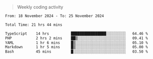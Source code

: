 > Weekly coding activity
<!--START_SECTION:waka-->

```txt
From: 18 November 2024 - To: 25 November 2024

Total Time: 21 hrs 44 mins

TypeScript    14 hrs          ████████████████░░░░░░░░░   64.46 %
PHP           2 hrs 2 mins    ██▒░░░░░░░░░░░░░░░░░░░░░░   09.41 %
YAML          1 hr 6 mins     █▒░░░░░░░░░░░░░░░░░░░░░░░   05.10 %
Markdown      1 hr 5 mins     █▒░░░░░░░░░░░░░░░░░░░░░░░   05.00 %
Bash          45 mins         █░░░░░░░░░░░░░░░░░░░░░░░░   03.50 %
```

<!--END_SECTION:waka-->
